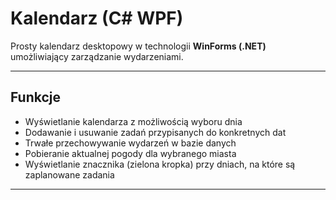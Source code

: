 # Kalendarz (C# WPF)

Prosty kalendarz desktopowy w technologii **WinForms (.NET)** umożliwiający zarządzanie wydarzeniami.

---

## Funkcje

- Wyświetlanie kalendarza z możliwością wyboru dnia
- Dodawanie i usuwanie zadań przypisanych do konkretnych dat
- Trwałe przechowywanie wydarzeń w bazie danych
- Pobieranie aktualnej pogody dla wybranego miasta
- Wyświetlanie znacznika (zielona kropka) przy dniach, na które są zaplanowane zadania
---



